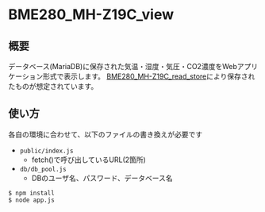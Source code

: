 # BME280_MH-Z19C_view

## 概要

データベース(MariaDB)に保存された気温・湿度・気圧・CO2濃度をWebアプリケーション形式で表示します。
[BME280_MH-Z19C_read_store](https://github.com/nmt-txt/BME280_MH-Z19C_read_store)により保存されたものが想定されています。

## 使い方

各自の環境に合わせて、以下のファイルの書き換えが必要です

- `public/index.js`
	- fetch()で呼び出しているURL(2箇所)
- `db/db_pool.js`
	- DBのユーザ名、パスワード、データベース名

```console
$ npm install
$ node app.js
```